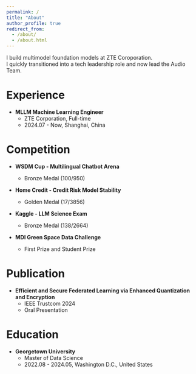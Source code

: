 ```yaml
---
permalink: /
title: "About"
author_profile: true
redirect_from: 
  - /about/
  - /about.html
---
```


I build multimodel foundation models at ZTE Coroporation.  
I quickly transitioned into a tech leadership role and now lead the Audio Team.

Experience
======
- **MLLM Machine Learning Engineer**
  - ZTE Corporation, Full-time
  - 2024.07 - Now, Shanghai, China 


Competition
======
- **WSDM Cup - Multilingual Chatbot Arena**
  - Bronze Medal (100/950)

- **Home Credit - Credit Risk Model Stability**
  - Golden Medal (17/3856)

- **Kaggle - LLM Science Exam**
  - Bronze Medal (138/2664)

- **MDI Green Space Data Challenge**
  - First Prize and Student Prize

Publication
======
- **Efficient and Secure Federated Learning via Enhanced Quantization and Encryption**
  - IEEE Trustcom 2024  
  - Oral Presentation

Education
======
- **Georgetown University**
  - Master of Data Science
  - 2022.08 - 2024.05, Washington D.C., United States
